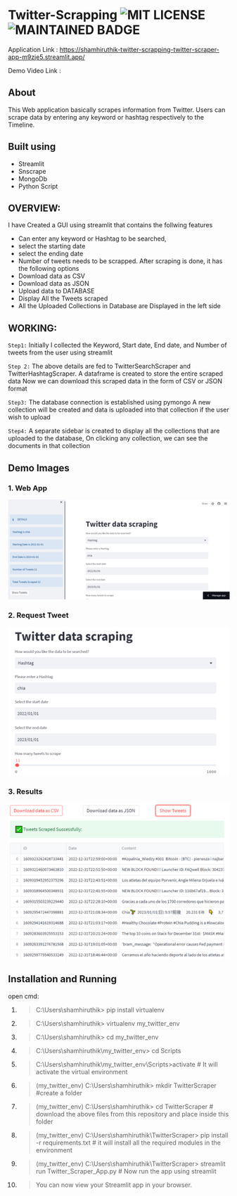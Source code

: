 # Twitter-Scrapping   ![MIT LICENSE](https://badgen.net//badge/license/MIT/green)   ![MAINTAINED BADGE](https://img.shields.io/badge/Maintained%3F-yes-green.svg)   

Application Link : https://shamhiruthik-twitter-scrapping-twitter-scraper-app-m9zje5.streamlit.app/

Demo Video Link  :

## About

This Web application basically scrapes information from Twitter. Users can scrape data by entering any keyword or hashtag respectively to the Timeline.



## Built using
 * Streamlit
 * Snscrape
 * MongoDb
 * Python Script
 
## OVERVIEW:

I have Created a GUI using streamlit that contains the follwing features
 * Can enter any keyword or Hashtag to be searched,
 * select the starting date
 * select the ending date
 * Number of tweets needs to be scrapped.
After scraping is done, it has the following options
 * Download data as CSV
 * Download data as JSON
 * Upload data to DATABASE
 * Display All the Tweets scraped
 * All the Uploaded Collections in Database are Displayed in the left side

## WORKING:

`Step1:` Initially I collected the Keyword, Start date, End date, and Number of tweets from the user using streamlit

`Step 2:` The above details are fed to TwitterSearchScraper and TwitterHashtagScraper. A dataframe is created to store the entire scraped data Now we can download this scraped data in the form of CSV or JSON format

`Step3:` The database connection is established using pymongo A new collection will be created and data is uploaded into that collection if the user wish to upload

`Step4:` A separate sidebar is created to display all the collections that are uploaded to the database, On clicking any collection, we can see the documents in that collection
 
 
 
 ## Demo Images
 
 ### 1. Web App
 ![s1](./Img/s1.png)
 
 ### 2. Request Tweet
 ![s2](./Img/s2.png)
 
 
 ### 3. Results
 ![s3](./Img/s3.png)
 
 ## Installation and Running
 
 open cmd:
1. > C:\Users\shamhiruthik> pip install virtualenv 
2. > C:\Users\shamhiruthik> virtualenv my_twitter_env
3. > C:\Users\shamhiruthik> cd my_twitter_env
4. > C:\Users\shamhiruthik\my_twitter_env> cd Scripts
5. > C:\Users\shamhiruthik\my_twitter_env\Scripts>activate                    # It will activate the virtual environment
6. > (my_twitter_env)  C:\Users\shamhiruthik\> mkdir TwitterScraper           #create a folder 
7. > (my_twitter_env)  C:\Users\shamhiruthik\> cd TwitterScraper              # download the above files from this repository and place inside this folder
8. > (my_twitter_env)  C:\Users\shamhiruthik\TwitterScraper> pip install -r requirements.txt       # it will install all the required modules in the environment
9. > (my_twitter_env)  C:\Users\shamhiruthik\TwitterScraper> streamlit run Twitter_Scraper_App.py   # Now run the app using streamlit
10. > You can now view your Streamlit app in your browser.
